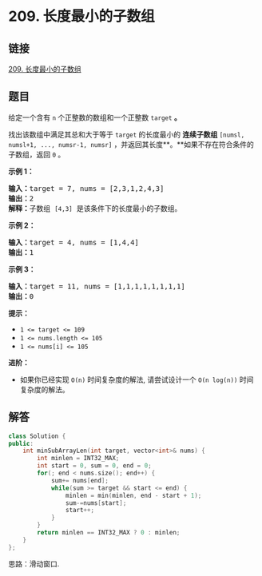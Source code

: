 # 209. 长度最小的子数组

## 链接

[209. 长度最小的子数组](https://leetcode.cn/problems/minimum-size-subarray-sum/description/)

## 题目

给定一个含有 `n` 个正整数的数组和一个正整数 `target` **。**

找出该数组中满足其总和大于等于 `target` 的长度最小的 **连续子数组** `[numsl, numsl+1, ..., numsr-1, numsr]` ，并返回其长度**。**如果不存在符合条件的子数组，返回 `0` 。

**示例 1：**

<pre><strong>输入：</strong>target = 7, nums = [2,3,1,2,4,3]
<strong>输出：</strong>2
<strong>解释：</strong>子数组&nbsp;<code>[4,3]</code>&nbsp;是该条件下的长度最小的子数组。
</pre>

**示例 2：**

<pre><strong>输入：</strong>target = 4, nums = [1,4,4]
<strong>输出：</strong>1
</pre>

**示例 3：**

<pre><strong>输入：</strong>target = 11, nums = [1,1,1,1,1,1,1,1]
<strong>输出：</strong>0
</pre>

**提示：**

* `1 <= target <= 109`
* `1 <= nums.length <= 105`
* `1 <= nums[i] <= 105`

**进阶：**

* 如果你已经实现 `O(n)` 时间复杂度的解法, 请尝试设计一个 `O(n log(n))` 时间复杂度的解法。

## 解答

```cpp
class Solution {
public:
    int minSubArrayLen(int target, vector<int>& nums) {
        int minlen = INT32_MAX;
        int start = 0, sum = 0, end = 0;
        for(; end < nums.size(); end++) {
            sum+= nums[end];            
            while(sum >= target && start <= end) {
                minlen = min(minlen, end - start + 1);
                sum-=nums[start];
                start++;
            }
        }
        return minlen == INT32_MAX ? 0 : minlen;
    }
};
```

思路：滑动窗口.
